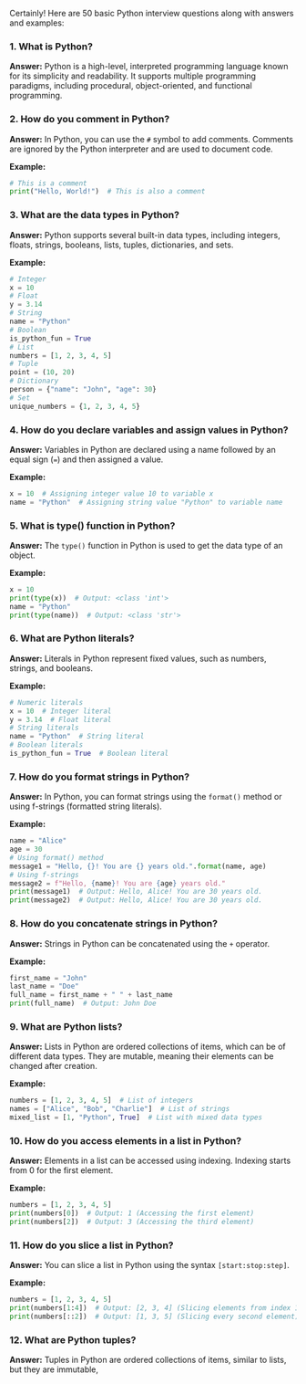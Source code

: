 Certainly! Here are 50 basic Python interview questions along with answers and examples:

### 1. What is Python?

**Answer:** Python is a high-level, interpreted programming language known for its simplicity and readability. It supports multiple programming paradigms, including procedural, object-oriented, and functional programming.

### 2. How do you comment in Python?

**Answer:** In Python, you can use the `#` symbol to add comments. Comments are ignored by the Python interpreter and are used to document code.

**Example:**
```python
# This is a comment
print("Hello, World!")  # This is also a comment
```

### 3. What are the data types in Python?

**Answer:** Python supports several built-in data types, including integers, floats, strings, booleans, lists, tuples, dictionaries, and sets.

**Example:**
```python
# Integer
x = 10
# Float
y = 3.14
# String
name = "Python"
# Boolean
is_python_fun = True
# List
numbers = [1, 2, 3, 4, 5]
# Tuple
point = (10, 20)
# Dictionary
person = {"name": "John", "age": 30}
# Set
unique_numbers = {1, 2, 3, 4, 5}
```

### 4. How do you declare variables and assign values in Python?

**Answer:** Variables in Python are declared using a name followed by an equal sign (`=`) and then assigned a value.

**Example:**
```python
x = 10  # Assigning integer value 10 to variable x
name = "Python"  # Assigning string value "Python" to variable name
```

### 5. What is type() function in Python?

**Answer:** The `type()` function in Python is used to get the data type of an object.

**Example:**
```python
x = 10
print(type(x))  # Output: <class 'int'>
name = "Python"
print(type(name))  # Output: <class 'str'>
```

### 6. What are Python literals?

**Answer:** Literals in Python represent fixed values, such as numbers, strings, and booleans.

**Example:**
```python
# Numeric literals
x = 10  # Integer literal
y = 3.14  # Float literal
# String literals
name = "Python"  # String literal
# Boolean literals
is_python_fun = True  # Boolean literal
```

### 7. How do you format strings in Python?

**Answer:** In Python, you can format strings using the `format()` method or using f-strings (formatted string literals).

**Example:**
```python
name = "Alice"
age = 30
# Using format() method
message1 = "Hello, {}! You are {} years old.".format(name, age)
# Using f-strings
message2 = f"Hello, {name}! You are {age} years old."
print(message1)  # Output: Hello, Alice! You are 30 years old.
print(message2)  # Output: Hello, Alice! You are 30 years old.
```

### 8. How do you concatenate strings in Python?

**Answer:** Strings in Python can be concatenated using the `+` operator.

**Example:**
```python
first_name = "John"
last_name = "Doe"
full_name = first_name + " " + last_name
print(full_name)  # Output: John Doe
```

### 9. What are Python lists?

**Answer:** Lists in Python are ordered collections of items, which can be of different data types. They are mutable, meaning their elements can be changed after creation.

**Example:**
```python
numbers = [1, 2, 3, 4, 5]  # List of integers
names = ["Alice", "Bob", "Charlie"]  # List of strings
mixed_list = [1, "Python", True]  # List with mixed data types
```

### 10. How do you access elements in a list in Python?

**Answer:** Elements in a list can be accessed using indexing. Indexing starts from 0 for the first element.

**Example:**
```python
numbers = [1, 2, 3, 4, 5]
print(numbers[0])  # Output: 1 (Accessing the first element)
print(numbers[2])  # Output: 3 (Accessing the third element)
```

### 11. How do you slice a list in Python?

**Answer:** You can slice a list in Python using the syntax `[start:stop:step]`.

**Example:**
```python
numbers = [1, 2, 3, 4, 5]
print(numbers[1:4])  # Output: [2, 3, 4] (Slicing elements from index 1 to 3)
print(numbers[::2])  # Output: [1, 3, 5] (Slicing every second element)
```

### 12. What are Python tuples?

**Answer:** Tuples in Python are ordered collections of items, similar to lists, but they are immutable,
